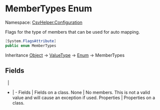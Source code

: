 # MemberTypes Enum

Namespace: [CsvHelper.Configuration](/api/CsvHelper.Configuration)

Flags for the type of members that can be used for auto mapping.

```cs
[System.FlagsAttribute]
public enum MemberTypes 
```

Inheritance [Object](https://docs.microsoft.com/en-us/dotnet/api/system.object) -> [ValueType](https://docs.microsoft.com/en-us/dotnet/api/system.valuetype) -> [Enum](https://docs.microsoft.com/en-us/dotnet/api/system.enum) -> MemberTypes

## Fields
&nbsp; | &nbsp;
- | -
Fields | Fields on a class.
None | No members. This is not a valid value and will cause an exception if used.
Properties | Properties on a class.
